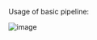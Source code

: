 Usage of basic pipeline:

![image](https://github.com/user-attachments/assets/f41bdd7c-82e6-4a8a-9971-4215c8b3f10a)

